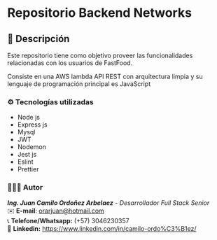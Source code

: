 # Repositorio Backend Networks

## 📃 Descripción

Este repositorio tiene como objetivo proveer las funcionalidades relacionadas con los usuarios de FastFood.

Consiste en una AWS lambda API REST con arquitectura limpia y su lenguaje de programación principal es JavaScript

### ⚙️ Tecnologías utilizadas

-   Node js
-   Express js
-   Mysql
-   JWT
-   Nodemon
-   Jest js
-   Eslint
-   Prettier

### 🙋🏽‍♂️ Autor

**_Ing. Juan Camilo Ordoñez Arbelaez_** - _Desarrollador Full Stack Senior_ </br>
✉️ **E-mail**: orarjuan@hotmail.com </br>
📞 **Telefone/Whatsapp:** (+57) 3046230357 </br>
📌 **Linkedin:** https://www.linkedin.com/in/camilo-ordo%C3%B1ez/
